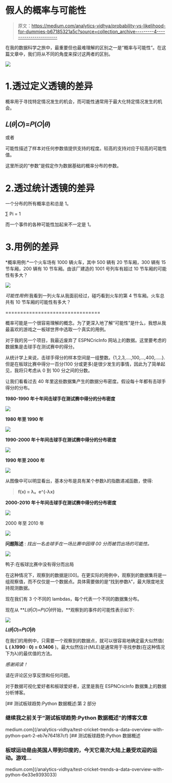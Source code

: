 # 假人的概率与可能性

> 原文：<https://medium.com/analytics-vidhya/probability-vs-likelihood-for-dummies-b67185321a5c?source=collection_archive---------4----------------------->

在我的数据科学之旅中，最重要但也最难理解的区别之一是“概率与可能性”。在这篇文章中，我们将从不同的角度来探讨这两者的区别。

![](img/007e4ae83a24d07dbe0ddc78dc4aecdd.png)

# 1.透过定义透镜的差异

概率用于寻找特定情况发生的机会，而可能性通常用于最大化特定情况发生的机会。

## **𝐿(𝜃|𝑂)=𝑃(𝑂|𝜃)**

或者

可能性描述了样本对任何参数值提供支持的程度。较高的支持对应于较高的可能性值。

这里所说的“参数”是假定作为数据基础的概率分布的参数。

# 2.**透过统计透镜的差异**

一个分布的所有概率总和总是 1。

∑ Pi = 1

而一个事件的各种可能性加起来不一定是 1。

# 3.用例的差异

*概率用例:*一个火车场有 1000 辆火车，其中 500 辆有 20 节车厢，300 辆有 15 节车厢，200 辆有 10 节车厢。由该厂建造的 1001 号列车有超过 10 节车厢的可能性有多大？

![](img/3657b5bb572d4893ca594f980feea1ea.png)

*可能性用例*:我看到一列火车从我面前经过，碰巧看到火车的第 4 节车厢。火车总共有 10 节车厢的可能性有多大？

================================

概率可能是一个很容易理解的概念。为了更深入地了解“可能性”是什么，我想从我最喜欢的游戏之一板球世界中选取一个真实的用例。

对于我的另一个项目，我最近废弃了 ESPNCricInfo 网站上的数据。这里要考虑的数据集是击球手在测试赛中的得分。

从统计学上来说，击球手得分的样本空间是一组整数。{1,2,3,….,100,…,400,…..}.但是在板球比赛中得分一百分(100 分或更多)是很少发生的事情，因此为了简单起见，我将只考虑从 0 到 100 分之间的分数。

让我们看看过去 40 年里这些数据集产生的数据分布密度。假设每十年都有击球手得分的分布。

**1980-1990 年十年间击球手在测试赛中得分的分布密度**

![](img/f5c334f92ae8e95eb94f03f98740a39b.png)

**1980 年至 1990 年**

![](img/d96d56ce1856f083ea573abc849bcc1f.png)

**1990-2000 年十年间击球手在测试赛中得分的分布密度**

![](img/bcb5b051e57ce204f04186f8b761f41a.png)

**1990 年至 2000 年**

![](img/2237b52f5e876592bb4258e19b8ece5d.png)

从图像中可以明显看出，基本分布是具有某个参数λ的指数递减函数，使得:

> **f(x) = λ。e^(-λx)**

**2000-2010 年十年间击球手在测试赛中得分的分布密度**

![](img/9db225a58d9b769d9e5b197792722528.png)

2000 年至 2010 年

![](img/768f88e09e0e003fb47eb34f438c0bce.png)

**问题陈述** : *找出一名击球手在一场比赛中因得 00 分而被罚出场的可能性。*

![](img/d7040ff7a854062032ca678d61faefd9.png)

鸭子:在板球比赛中没有得分而出局

在这种情况下，观察到的数据是[00]。在更实际的用例中，观察到的数据集将是一组观察值，而不仅仅是一个数据点。具体需要做的是“找到参数λ”，最大限度地支持观测数据。

现在我们有 3 个不同的 lambdas，每个代表一个不同的数据集分布。

现在从 **𝐿(𝜃|𝑂)=𝑃(𝑂|𝜃开始，**观察到的事件的可能性表示如下:

![](img/8ff9987e4033a95451accbce4d420a8f.png)

**𝐿(𝜃|𝑂)=𝑃(𝑂|𝜃)**

在我们的用例中，只需要一个观察到的数据点，就可以很容易地确定最大似然值( **L ( λ1990 : 0) = 0.1406** )。最大似然估计(MLE)是通常用于寻找参数(在这种情况下为λ)的最优值的方法。

*感谢阅读！*

请在评论区分享反馈和任何问题。

对于数据可视化爱好者和板球爱好者，这里是我在 ESPNCricInfo 数据集上的数据分析博客。

[](/analytics-vidhya/test-cricket-trends-a-data-overview-with-python-part-2-eb7e764187cf) [## 测试板球趋势:Python 数据概述:第 2 部分

### 继续我之前关于“测试板球趋势:Python 数据概述”的博客文章

medium.com](/analytics-vidhya/test-cricket-trends-a-data-overview-with-python-part-2-eb7e764187cf) [](/analytics-vidhya/test-cricket-trends-a-data-overview-with-python-6e33e9393033) [## 测试板球趋势:Python 数据概述

### 板球运动是由英国人带到印度的，今天它是次大陆上最受欢迎的运动。游戏…

medium.com](/analytics-vidhya/test-cricket-trends-a-data-overview-with-python-6e33e9393033)